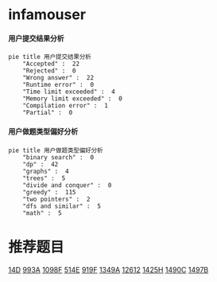# infamouser

<!-- tabs:start -->



#### **用户提交结果分析**

```mermaid
pie title 用户提交结果分析
    "Accepted" :  22
    "Rejected" :  0
    "Wrong answer" :  22
    "Runtime error" :  0
    "Time limit exceeded" :  4
    "Memory limit exceeded" :  0
    "Compilation error" :  1
    "Partial" :  0
```

#### **用户做题类型偏好分析**

```mermaid
pie title 用户做题类型偏好分析
    "binary search" :  0
    "dp" :  42
    "graphs" :  4
    "trees" :  5
    "divide and conquer" :  0
    "greedy" :  115
    "two pointers" :  2
    "dfs and similar" :  5
    "math" :  5
```



<!-- tabs:end -->
# 推荐题目
[14D](https://codeforces.com/contest/14/problem/D)
[993A](https://codeforces.com/contest/993/problem/A)
[1098F](https://codeforces.com/contest/1098/problem/F)
[514E](https://codeforces.com/contest/514/problem/E)
[919F](https://codeforces.com/contest/919/problem/F)
[1349A](https://codeforces.com/contest/1349/problem/A)
[12612](https://codeforces.com/contest/1261/problem/2)
[1425H](https://codeforces.com/contest/1425/problem/H)
[1490C](https://codeforces.com/contest/1490/problem/C)
[1497B](https://codeforces.com/contest/1497/problem/B)
